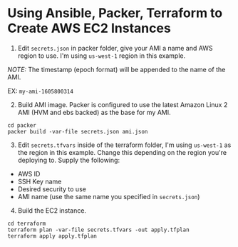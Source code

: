 # Using Ansible, Packer, Terraform to Create AWS EC2 Instances

1. Edit `secrets.json` in packer folder, give your AMI a name and AWS region to use. I'm using `us-west-1` region in this example.

_NOTE:_ The timestamp (epoch format) will be appended to the name of the AMI.

EX: `my-ami-1605800314` 

2. Build AMI image.
Packer is configured to use the latest Amazon Linux 2 AMI (HVM and ebs backed) as the base for my AMI.
```
cd packer
packer build -var-file secrets.json ami.json
```

3. Edit `secrets.tfvars` inside of the terraform folder, I'm using `us-west-1` as the region in this example. Change this depending on the region you're deploying to.
Supply the following:
- AWS ID
- SSH Key name
- Desired security to use
- AMI name (use the same name you specified in `secrets.json`)

4. Build the EC2 instance.
```
cd terraform
terraform plan -var-file secrets.tfvars -out apply.tfplan
terraform apply apply.tfplan
